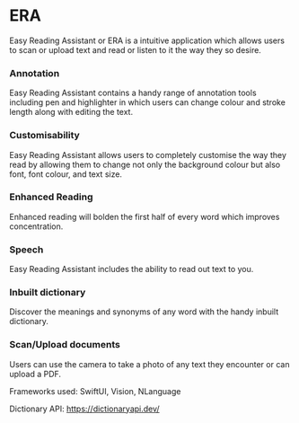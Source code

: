 # ERA
Easy Reading Assistant or ERA is a intuitive application which allows users to scan or upload text and read or listen to it the way they so desire.

### Annotation
Easy Reading Assistant contains a handy range of annotation tools including pen and highlighter in which users can change colour and stroke length along with editing the text.

### Customisability
Easy Reading Assistant allows users to completely customise the way they read by allowing them to change not only the background colour but also font, font colour, and text size.

### Enhanced Reading
Enhanced reading will bolden the first half of every word which improves concentration.

### Speech
Easy Reading Assistant includes the ability to read out text to you.

### Inbuilt dictionary
Discover the meanings and synonyms of any word with the handy inbuilt dictionary.

### Scan/Upload documents
Users can use the camera to take a photo of any text they encounter or can upload a PDF.

Frameworks used:
SwiftUI, Vision, NLanguage

Dictionary API:
https://dictionaryapi.dev/
